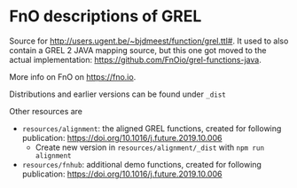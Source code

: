 # FnO descriptions of GREL

Source for <http://users.ugent.be/~bjdmeest/function/grel.ttl#>.
It used to also contain a GREL 2 JAVA mapping source,
but this one got moved to the actual implementation: <https://github.com/FnOio/grel-functions-java>.

More info on FnO on <https://fno.io>.

Distributions and earlier versions can be found under `_dist`

Other resources are

- `resources/alignment`: the aligned GREL functions, created for following publication: <https://doi.org/10.1016/j.future.2019.10.006>
  - Create new version in `resources/alignment/_dist` with `npm run alignment`
- `resources/fnhub`: additional demo functions, created for following publication: <https://doi.org/10.1016/j.future.2019.10.006>
